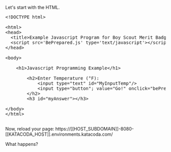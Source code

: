 Let's start with the HTML.  

<pre class="file" data-filename="index.html" data-target="replace">&lt;!DOCTYPE html&gt;
 
&lt;html&gt;
&lt;head&gt;
  &lt;title&gt;Example Javascript Program for Boy Scout Merit Badge&lt;/title&gt;
  &lt;script src=&#39;BePrepared.js&#39; type=&#39;text/javascript&#39;&gt;&lt;/script&gt;
&lt;/head&gt;
 
&lt;body&gt;
     
    &lt;h1&gt;Javascript Programming Example&lt;/h1&gt;
  
        &lt;h2&gt;Enter Temperature (&#176;F):
            &lt;input type=&quot;text&quot; id=&quot;MyInputTemp&quot;/&gt;
            &lt;input type=&quot;button&quot;; value=&quot;Go!&quot; onclick=&quot;bePrepared();&quot;/&gt;
        &lt;/h2&gt;
        &lt;h3 id=&quot;myAnswer&quot;&gt;&lt;/h3&gt;
 
&lt;/body&gt;
&lt;/html&gt;

</pre>

Now, reload your page:  https://[[HOST_SUBDOMAIN]]-8080-[[KATACODA_HOST]].environments.katacoda.com/

What happens?  